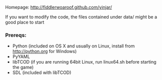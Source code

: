Homepage: http://fiddlerwoaroof.github.com/yinjar/

If you want to modify the code, the files contained under data/ might be a good place to start

### Prereqs:

- Python (included on OS X and usually on Linux, install from http://python.org for Windows)
- PyYAML
- libTCOD (if you are running 64bit Linux, run linux64.sh before starting the game)
- SDL (included with libTCOD)
